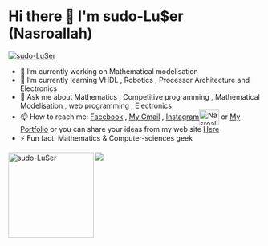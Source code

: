 <h1>Hi there 👋 I'm sudo-Lu$er (Nasroallah)</h1>

<p align="left"> <a href="https://github.com/ryo-ma/github-profile-trophy"><img src="https://github-profile-trophy.vercel.app/?username=sudo-LuSer&theme=onedark&margin-w=15&margin-h=15&column=7" alt="sudo-LuSer" /></a> </p>

- 🔭 I’m currently working on Mathematical modelisation 
- 🌱 I’m currently learning VHDL , Robotics , Processor Architecture and Electronics 
- 💬 Ask me about Mathematics , Competitive programming , Mathematical Modelisation , web programming , Electronics
- 📫 How to reach me: <a href="https://facebook.com/hitar.nasr">Facebook</a>  , <a href="hhitar9485@gmail.com" onclick="alert('hey');">My Gmail</a> , <a href="https://instagram.com/boredom_2" target="blank">Instagram<img align="center" src="https://cdn.jsdelivr.net/npm/simple-icons@3.0.1/icons/instagram.svg" alt="Nasroallah.cpp" height="30" width="40" /></a> or <a href="https://hitar.netlify.app">My Portfolio</a> or you can share your ideas from my web site <a href="https://sciences-community.netlify.app">Here</a>
- ⚡ Fun fact: Mathematics & Computer-sciences geek
<div>
<img height="170" align="left" src="https://github-readme-stats.vercel.app/api?username=sudo-LuSer&count_private=true&include_all_commits=true&theme=onedark" alt="sudo-LuSer" />
<img src="https://github-readme-stats.vercel.app/api/top-langs/?username=sudo-LuSer&layout=compact&theme=onedark&langs_count=15" />
</div>
